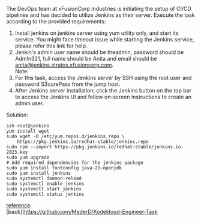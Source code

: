 The DevOps team at xFusionCorp Industries is initiating the setup of CI/CD pipelines and has decided to utilize Jenkins as their server. Execute the task according to the provided requirements:  
1. Install jenkins on jenkins server using yum utility only, and start its service. You might face timeout issue while starting the Jenkins service, please refer this link for help.  
2. Jenkin's admin user name should be theadmin, password should be Adm!n321, full name should be Anita and email should be anita@jenkins.stratos.xfusioncorp.com.  
Note:  
1. For this task, access the Jenkins server by SSH using the root user and password S3curePass from the jump host.  
2. After Jenkins server installation, click the Jenkins button on the top bar to access the Jenkins UI and follow on-screen instructions to create an admin user.

Solution:  
```
ssh root@jenkins
yum install wget
sudo wget -O /etc/yum.repos.d/jenkins.repo \
    https://pkg.jenkins.io/redhat-stable/jenkins.repo
sudo rpm --import https://pkg.jenkins.io/redhat-stable/jenkins.io-2023.key
sudo yum upgrade
# Add required dependencies for the jenkins package
sudo yum install fontconfig java-21-openjdk
sudo yum install jenkins
sudo systemctl daemon-reload
sudo systemctl enable jenkins
sudo systemctl start jenkins
sudo systemctl status jenkins
```
[reference](https://www.jenkins.io/doc/book/installing/linux/#red-hat-centos)  
[back](https://github.com/MederD/Kodekloud-Engineer-Task
